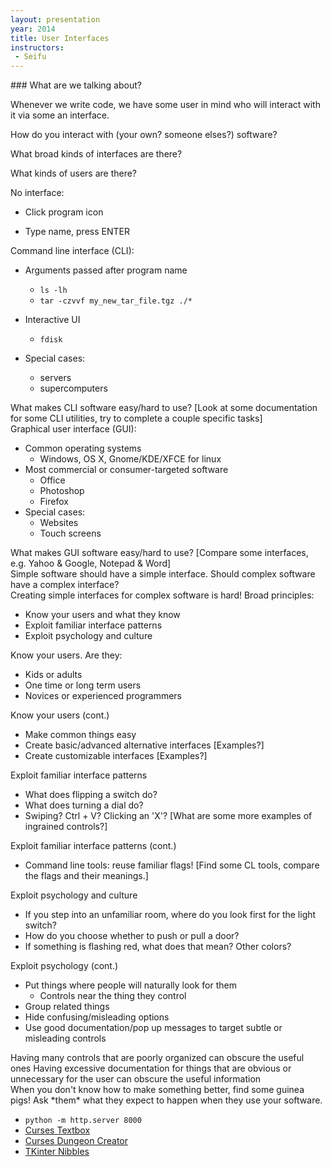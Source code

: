```yaml
---
layout: presentation
year: 2014
title: User Interfaces
instructors:
 - Seifu
---
```

<section markdown="block">
### What are we talking about?

Whenever we write code, we have some user in mind who will interact with it via some an interface.

How do you interact with (your own? someone elses?) software?
</section>

<section markdown="block">
What broad kinds of interfaces are there?

What kinds of users are there?
</section>

<section markdown="block">
No interface:

- Click program icon

- Type name, press ENTER

</section>

<section markdown="block">
Command line interface (CLI):

- Arguments passed after program name
  - `ls -lh`
  - `tar -czvvf my_new_tar_file.tgz ./*`

- Interactive UI
  - `fdisk`

- Special cases:
  - servers
  - supercomputers

</section>

<section markdown="block">
What makes CLI software easy/hard to use?
[Look at some documentation for some CLI utilities, try to complete a couple specific tasks]
</section>

<section markdown="block">
Graphical user interface (GUI):

- Common operating systems
  - Windows, OS X, Gnome/KDE/XFCE for linux
- Most commercial or consumer-targeted software
  - Office
  - Photoshop
  - Firefox
- Special cases:
  - Websites
  - Touch screens

</section>

<section markdown="block">
What makes GUI software easy/hard to use?
[Compare some interfaces, e.g. Yahoo & Google, Notepad & Word]
</section>

<section markdown="block">
Simple software should have a simple interface.
Should complex software have a complex interface?
</section>

<section markdown="block">
Creating simple interfaces for complex software is hard!
Broad principles:

- Know your users and what they know
- Exploit familiar interface patterns
- Exploit psychology and culture

</section>

<section markdown="block">
Know your users.  Are they:

- Kids or adults
- One time or long term users
- Novices or experienced programmers

</section>

<section markdown="block">
Know your users (cont.)

- Make common things easy
- Create basic/advanced alternative interfaces [Examples?]
- Create customizable interfaces [Examples?]

</section>

<section markdown="block">
Exploit familiar interface patterns

- What does flipping a switch do?
- What does turning a dial do?
- Swiping? Ctrl + V? Clicking an 'X'?
[What are some more examples of ingrained controls?]

</section>

<section markdown="block">
Exploit familiar interface patterns (cont.)

- Command line tools: reuse familiar flags!
[Find some CL tools, compare the flags and their meanings.]

</section>

<section markdown="block">
Exploit psychology and culture

- If you step into an unfamiliar room, where do you look first for the light switch?
- How do you choose whether to push or pull a door?
- If something is flashing red, what does that mean? Other colors?

</section>

<section markdown="block">
Exploit psychology (cont.)

- Put things where people will naturally look for them
  - Controls near the thing they control
- Group related things
- Hide confusing/misleading options
- Use good documentation/pop up messages to target subtle or misleading controls

</section>

<section markdown="block">
Having many controls that are poorly organized can obscure the useful ones
Having excessive documentation for things that are obvious or unnecessary for the user can obscure the useful information
</section>

<section markdown="block">
When you don't know how to make something better, find some guinea pigs!
Ask *them* what they expect to happen when they use your software.
</section>

<section markdown="block">

- `python -m http.server 8000`
- [Curses Textbox](curses_textbox.py)
- [Curses Dungeon Creator](curses_dungeon_maker.py)
- [TKinter Nibbles](tkinterNibbles.py)

</section>
